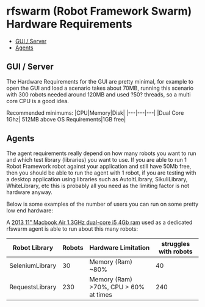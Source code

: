 # rfswarm (Robot Framework Swarm) Hardware Requirements

- [GUI / Server](#gui--server)
- [Agents](#Agents)

## GUI / Server

The Hardware Requirements for the GUI are pretty minimal, for example to open the GUI and load a scenario takes about 70MB, running this scenario with 300 robots needed around 120MB and used ?50? threads, so a multi core CPU is a good idea.

Recommended minimums:
|CPU|Memory|Disk|
|---|---|---|
|Dual Core 1Ghz| 512MB above OS Requirements|1GB free|

## Agents

The agent requirements really depend on how many robots you want to run and which test library (libraries) you want to use. If you are able to run 1 Robot Framework robot against your application and still have 50Mb free, then you should be able to run the agent with 1 robot, if you are testing with a desktop application using libraries such as AutoItLibrary, SikuliLibrary, WhiteLibrary, etc this is probably all you need as the limiting factor is not hardware anyway.

Below is some examples of the number of users you can run on some pretty low end hardware:

A [2013 11" Macbook Air 1.3GHz dual-core i5 4Gb ram](https://support.apple.com/kb/sp677?locale=en_US) used as a dedicated rfswarm agent is able to run about this many robots:

|Robot Library		|Robots	|Hardware Limitation|struggles with robots	|
|---				|---	|---				|---					|
|SeleniumLibrary	|30		| Memory (Ram) ~80%	|40 					|
|RequestsLibrary	|230	| Memory (Ram) >70%, CPU > 60% at times|240	|

